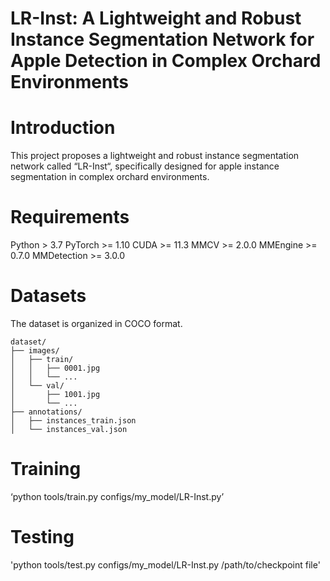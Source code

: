 # LR-Inst: A Lightweight and Robust Instance Segmentation Network for Apple Detection in Complex Orchard Environments

# Introduction
This project proposes a lightweight and robust instance segmentation network called “LR-Inst“, specifically designed for apple instance segmentation in complex orchard environments.

# Requirements
Python > 3.7
PyTorch >= 1.10
CUDA >= 11.3
MMCV >= 2.0.0
MMEngine >= 0.7.0
MMDetection >= 3.0.0

# Datasets
The dataset is organized in COCO format.

```
dataset/
├── images/                  
│   ├── train/
│   │   ├── 0001.jpg
│   │   └── ...
│   └── val/
│       ├── 1001.jpg
│       └── ...
├── annotations/            
│   ├── instances_train.json
│   └── instances_val.json
```


# Training
‘python tools/train.py configs/my_model/LR-Inst.py’

# Testing
'python tools/test.py configs/my_model/LR-Inst.py /path/to/checkpoint file'


